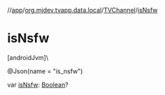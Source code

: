 //[app](../../../index.md)/[org.mjdev.tvapp.data.local](../index.md)/[TVChannel](index.md)/[isNsfw](is-nsfw.md)

# isNsfw

[androidJvm]\

@Json(name = &quot;is_nsfw&quot;)

var [isNsfw](is-nsfw.md): [Boolean](https://kotlinlang.org/api/latest/jvm/stdlib/kotlin/-boolean/index.html)?

